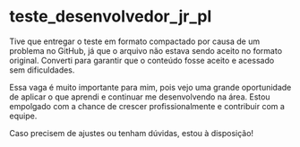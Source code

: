 # teste_desenvolvedor_jr_pl

Tive que entregar o teste em formato compactado por causa de um problema no GitHub, já que o arquivo não estava sendo aceito no formato original. Converti para garantir que o conteúdo fosse aceito e acessado sem dificuldades.

Essa vaga é muito importante para mim, pois vejo uma grande oportunidade de aplicar o que aprendi e continuar me desenvolvendo na área. Estou empolgado com a chance de crescer profissionalmente e contribuir com a equipe.

Caso precisem de ajustes ou tenham dúvidas, estou à disposição!
